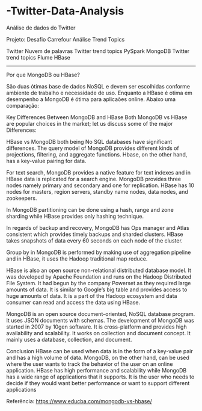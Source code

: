 # -Twitter-Data-Analysis
Análise de dados do Twitter

Projeto: Desafio Carrefour Análise Trend Topics

Twitter Nuvem de palavras
Twitter trend topics PySpark MongoDB
Twitter trend topics Flume HBase



-------------

Por que MongoDB ou HBase?

São duas ótimas base de dados NoSQL e devem ser escolhidas conforme ambiente de trabalho e necessidade de uso. Enquanto a HBase é otima em desempenho a MongoDB é ótima para aplicaões online. Abaixo uma comparação:

Key Differences Between MongoDB and HBase
Both MongoDB vs HBase are popular choices in the market; let us discuss some of the major Differences:

HBase vs MongoDB both being No SQL databases have significant differences. The query model of MongoDB provides different kinds of projections, filtering, and aggregate functions. Hbase, on the other hand, has a key-value pairing for data.

For text search, MongoDB provides a native feature for text indexes and in HBase data is replicated for a search engine. MongoDB provides three nodes namely primary and secondary and one for replication. HBase has 10 nodes for masters, region servers, standby name nodes, data nodes, and zookeepers.

In MongoDB partitioning can be done using a hash, range and zone sharding while HBase provides only hashing technique.

 
In regards of backup and recovery, MongoDB has Ops manager and Atlas consistent which provides timely backups and sharded clusters. HBase takes snapshots of data every 60 seconds on each node of the cluster.

Group by in MongoDB is performed by making use of aggregation pipeline and in HBase, it uses the Hadoop traditional map reduce.


HBase is also an open source non-relational distributed database model. It was developed by Apache Foundation and runs on the Hadoop Distributed File System. It had begun by the company Powerset as they required large amounts of data. It is similar to Google’s big table and provides access to huge amounts of data. It is a part of the Hadoop ecosystem and data consumer can read and access the data using HBase.

MongoDB is an open source document-oriented, NoSQL database program. It uses JSON documents with schemas. The development of MongoDB was started in 2007 by 10gen software. It is cross-platform and provides high availability and scalability. It works on collection and document concept. It mainly uses a database, collection, and document.

Conclusion
HBase can be used when data is in the form of a key-value pair and has a high volume of data. MongoDB, on the other hand, can be used where the user wants to track the behavior of the user on an online application. HBase has high performance and scalability while MongoDB has a wide range of applications that it supports. It is the user who needs to decide if they would want better performance or want to support different applications

Referência:
https://www.educba.com/mongodb-vs-hbase/
